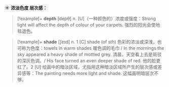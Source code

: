 ☀ <span class="category">**浓淡色度 层次感：**</span>
>[!example]+ <span class="vocabulary">**depth**</span> [depθ] 
> <span class="definition">n. [U]（一种颜色的）浓度或强度：</span>Strong light will affect the depth of colour of your carpets. 强烈的阳光会使地毯退色。

>[!example]+ <span class="vocabulary">**shade**</span> [ʃeɪd] 
> <span class="definition">n. 1 [C] shade (of sth) 色彩的浓淡或深浅，也可称为色度：</span>towels in warm shades 暖色调的毛巾 / In the mornings the sky appeared a heavy shade of mottled grey. 清晨，天空看上去是斑驳的深灰色调。/ His face turned an even deeper shade of red. 他的脸更红了。<span class="definition">2 [U] 绘画中的暗淡区域，尤指用这种暗淡区域所产生的层次感或差异感等：</span>The painting needs more light and shade. 这幅画明暗层次不够。
